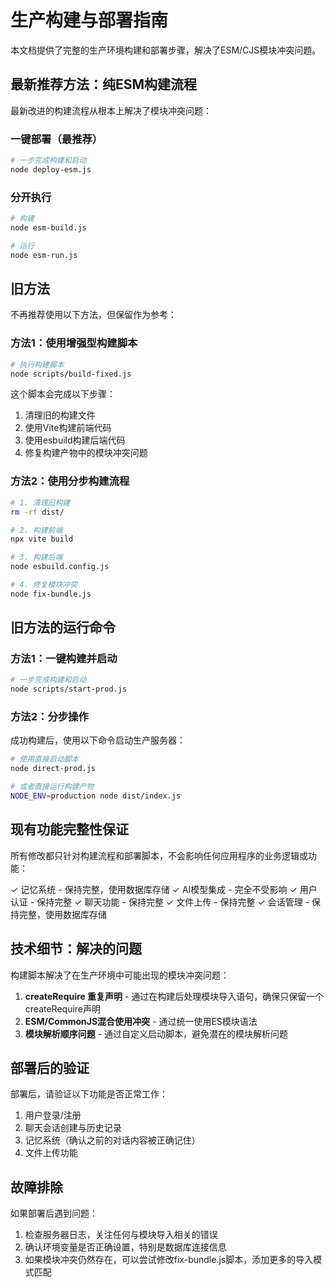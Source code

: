 # 生产构建与部署指南

本文档提供了完整的生产环境构建和部署步骤，解决了ESM/CJS模块冲突问题。

## 最新推荐方法：纯ESM构建流程

最新改进的构建流程从根本上解决了模块冲突问题：

### 一键部署（最推荐）

```bash
# 一步完成构建和启动
node deploy-esm.js
```

### 分开执行

```bash
# 构建
node esm-build.js

# 运行
node esm-run.js
```

## 旧方法

不再推荐使用以下方法，但保留作为参考：

### 方法1：使用增强型构建脚本

```bash
# 执行构建脚本
node scripts/build-fixed.js
```

这个脚本会完成以下步骤：
1. 清理旧的构建文件
2. 使用Vite构建前端代码
3. 使用esbuild构建后端代码
4. 修复构建产物中的模块冲突问题

### 方法2：使用分步构建流程

```bash
# 1. 清理旧构建
rm -rf dist/

# 2. 构建前端
npx vite build

# 3. 构建后端
node esbuild.config.js

# 4. 修复模块冲突
node fix-bundle.js
```

## 旧方法的运行命令

### 方法1：一键构建并启动

```bash
# 一步完成构建和启动
node scripts/start-prod.js
```

### 方法2：分步操作

成功构建后，使用以下命令启动生产服务器：

```bash
# 使用直接启动脚本
node direct-prod.js

# 或者直接运行构建产物
NODE_ENV=production node dist/index.js
```

## 现有功能完整性保证

所有修改都只针对构建流程和部署脚本，不会影响任何应用程序的业务逻辑或功能：

✓ 记忆系统 - 保持完整，使用数据库存储
✓ AI模型集成 - 完全不受影响
✓ 用户认证 - 保持完整
✓ 聊天功能 - 保持完整
✓ 文件上传 - 保持完整
✓ 会话管理 - 保持完整，使用数据库存储

## 技术细节：解决的问题

构建脚本解决了在生产环境中可能出现的模块冲突问题：

1. **createRequire 重复声明** - 通过在构建后处理模块导入语句，确保只保留一个createRequire声明
2. **ESM/CommonJS混合使用冲突** - 通过统一使用ES模块语法
3. **模块解析顺序问题** - 通过自定义启动脚本，避免潜在的模块解析问题

## 部署后的验证

部署后，请验证以下功能是否正常工作：

1. 用户登录/注册
2. 聊天会话创建与历史记录
3. 记忆系统（确认之前的对话内容被正确记住）
4. 文件上传功能

## 故障排除

如果部署后遇到问题：

1. 检查服务器日志，关注任何与模块导入相关的错误
2. 确认环境变量是否正确设置，特别是数据库连接信息
3. 如果模块冲突仍然存在，可以尝试修改fix-bundle.js脚本，添加更多的导入模式匹配